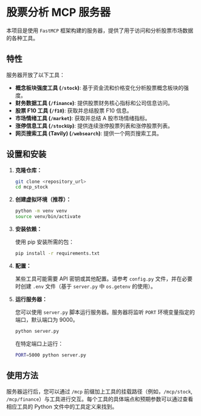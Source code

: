 # 股票分析 MCP 服务器

本项目是使用 `FastMCP` 框架构建的服务器，提供了用于访问和分析股票市场数据的各种工具。

## 特性

服务器开放了以下工具：

*   **概念板块强度工具 (`/stock`)**: 基于资金流和价格变化分析股票概念板块的强度。
*   **财务数据工具 (`/finance`)**: 提供股票财务核心指标和公司信息访问。
*   **股票 F10 工具 (`/f10`)**: 获取并总结股票 F10 信息。
*   **市场情绪工具 (`/market`)**: 获取并总结 A 股市场情绪指标。
*   **涨停信息工具 (`/stockUp`)**: 提供连续涨停股票列表和涨停股票列表。
*   **网页搜索工具 (Tavily) (`/websearch`)**: 提供一个网页搜索工具。

## 设置和安装

1.  **克隆仓库：**

    ```bash
    git clone <repository_url>
    cd mcp_stock
    ```

2.  **创建虚拟环境（推荐）：**

    ```bash
    python -m venv venv
    source venv/bin/activate
    ```

3.  **安装依赖：**

    使用 pip 安装所需的包：

    ```bash
    pip install -r requirements.txt
    ```

4.  **配置：**

    某些工具可能需要 API 密钥或其他配置。请参考 `config.py` 文件，并在必要时创建 `.env` 文件（基于 `server.py` 中 `os.getenv` 的使用）。

5.  **运行服务器：**

    您可以使用 `server.py` 脚本运行服务器。服务器将监听 `PORT` 环境变量指定的端口，默认端口为 9000。

    ```bash
    python server.py
    ```

    在特定端口上运行：

    ```bash
    PORT=5000 python server.py
    ```

## 使用方法

服务器运行后，您可以通过 `/mcp` 前缀加上工具的挂载路径（例如，`/mcp/stock`, `/mcp/finance`）与工具进行交互。每个工具的具体端点和预期参数可以通过查看相应工具的 Python 文件中的工具定义来找到。 